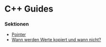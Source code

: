 
# C++ Guides

### Sektionen
 - [Pointer](./pointer.md)
 - [Wann werden Werte kopiert und wann nicht?](./copy.md)
